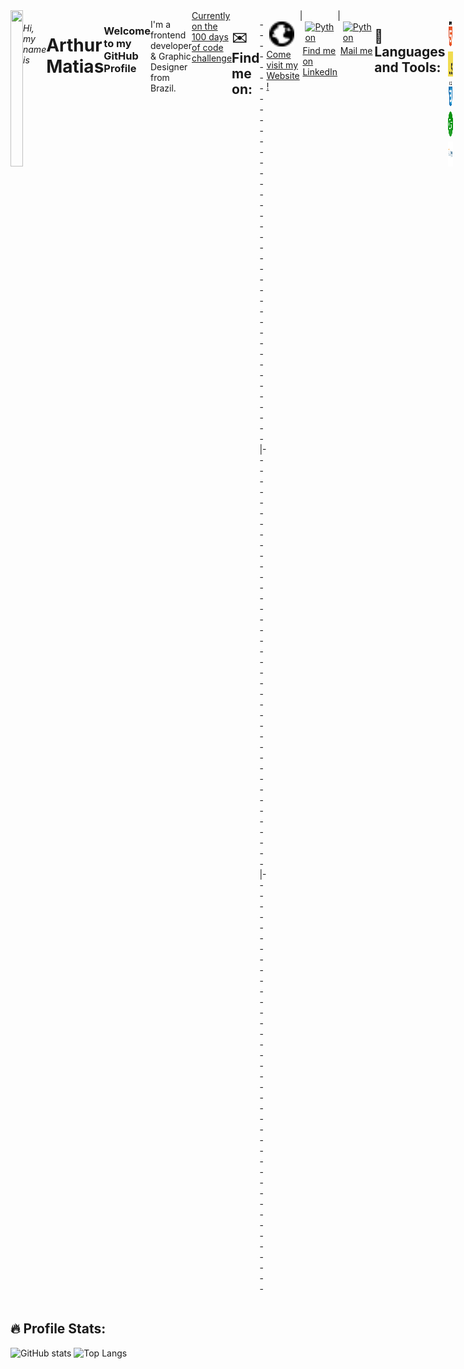 <div style="display: flex;">
  <a href="https://arthur-matias.github.io/" target="_blank" rel="noopener noreferrer"> <img src="https://pkglobal.com/wp-content/uploads/2019/10/front-end-developer-1609x555.png"  height="250px" width="100%" > </a>
  <br>
  <h6>Hi, my name is</h6>
  <h1>Arthur Matias</h1>
  <h3 >Welcome to my GitHub Profile</h3>
  <p>I'm a frontend developer & Graphic Designer from Brazil.</p>
  <br>
  <a href="https://github.com/Arthur-Matias/100-DaysOfCode">Currently on the 100 days of code challenge</a>
  
  <br />
  
  ## ✉️ Find me on:
  
  <br />
  
  
  ----------------------------------------|----------------------------------------|----------------------------------------
  <p><a href="https://arthur-matias.github.io/" target="_blank" rel="noopener noreferrer"> <img src="https://raw.githubusercontent.com/iconic/open-iconic/master/svg/globe.svg" alt="my website" height="40" style="vertical-align:top; margin:4px"> Come visit my Website ! </a></p> | <p><a href="https://www.linkedin.com/in/arthur-matias/" target="_blank" rel="noopener noreferrer"> <img src="https://cdn.jsdelivr.net/npm/simple-icons@v3/icons/linkedin.svg" alt="Python" height="40" style="vertical-align:top; margin:4px">Find me on LinkedIn </a></p> | <p><a href="mailto:ahmmfdc@gmail.com"> <img src="https://cdn.jsdelivr.net/npm/simple-icons@v3/icons/gmail.svg" alt="Python" height="40" style="vertical-align:top; margin:4px"> Mail me</a></p>
       

        

           


  ## 💼 Languages and Tools:
  <p align="center">
  <img src="https://raw.githubusercontent.com/github/explore/80688e429a7d4ef2fca1e82350fe8e3517d3494d/topics/html/html.png" alt="Javascript" height="40" style="vertical-align:top; margin:4px">
  <img src="https://raw.githubusercontent.com/github/explore/80688e429a7d4ef2fca1e82350fe8e3517d3494d/topics/javascript/javascript.png" alt="Javascript" height="40" style="vertical-align:top; margin:4px">
  <img src="https://raw.githubusercontent.com/github/explore/80688e429a7d4ef2fca1e82350fe8e3517d3494d/topics/css/css.png" alt="VS Code" height="40" style="vertical-align:top; margin:4px">
  <img src="https://raw.githubusercontent.com/github/explore/80688e429a7d4ef2fca1e82350fe8e3517d3494d/topics/csharp/csharp.png" alt="CSharp" height="40" style="vertical-align:top; margin:4px">
  <img src="https://raw.githubusercontent.com/github/explore/80688e429a7d4ef2fca1e82350fe8e3517d3494d/topics/java/java.png" alt="CSharp" height="40" style="vertical-align:top; margin:4px">

</p>
</div>

## 🔥 Profile Stats:
![GitHub stats](https://github-readme-stats.vercel.app/api?username=Arthur-Matias&show_icons=true&theme=midnight-purple)
![Top Langs](https://github-readme-stats.vercel.app/api/top-langs/?username=Arthur-Matias&theme=midnight-purple)
